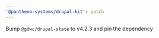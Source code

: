 ```yaml
---
'@pantheon-systems/drupal-kit': patch
---
```


Bump `@gdwc/drupal-state` to v4.2.3 and pin the dependency
